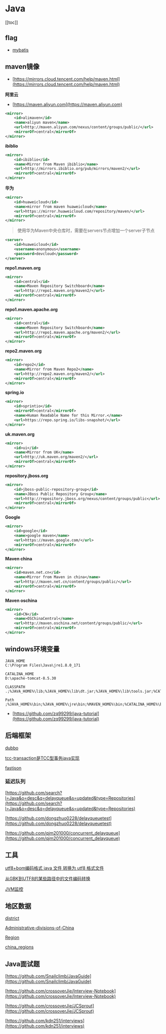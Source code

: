 # Java


[[toc]]





## flag

* [mybatis](https://mybatis.org/mybatis-3/zh/index.html)


## maven镜像

* [https://mirrors.cloud.tencent.com/help/maven.html](https://mirrors.cloud.tencent.com/help/maven.html)


**阿里云**

* [https://maven.aliyun.com](https://maven.aliyun.com)

```xml
<mirror>
    <id>alimaven</id>
    <name>aliyun maven</name>
    <url>http://maven.aliyun.com/nexus/content/groups/public/</url>
    <mirrorOf>central</mirrorOf>
</mirror>
```

**ibiblio**

```xml
<mirror>
    <id>ibiblio</id>
    <name>Mirror from Maven ibiblio</name>
    <url>http://mirrors.ibiblio.org/pub/mirrors/maven2/</url>
    <mirrorOf>central</mirrorOf>
</mirror>
```

**华为**

```xml
<mirror>
    <id>huaweicloud</id>
    <name>mirror from maven huaweicloud</name>
    <url>https://mirror.huaweicloud.com/repository/maven/</url>
    <mirrorOf>central</mirrorOf>
</mirror>
```

> 使用华为Maven中央仓库时，需要在servers节点增加一个server子节点

```xml
<server>
    <id>huaweicloud</id>
    <username>anonymous</username>
    <password>devcloud</password>
</server>
```

**repo1.maven.org**

```xml
<mirror>
    <id>central</id>
    <name>Maven Repository Switchboard</name>
    <url>http://repo1.maven.org/maven2/</url>
    <mirrorOf>central</mirrorOf>
</mirror>
```

**repo1.maven.apache.org**

```xml
<mirror>
    <id>central</id>
    <name>Maven Repository Switchboard</name>
    <url>http://repo1.maven.apache.org/maven2/</url>
    <mirrorOf>central</mirrorOf>
</mirror>
```

**repo2.maven.org**

```xml
<mirror>
    <id>repo2</id>
    <name>Mirror from Maven Repo2</name>
    <url>http://repo2.maven.org/maven2/</url>
    <mirrorOf>central</mirrorOf>
</mirror>
```

**spring.io**

```xml
<mirror>
	<id>sprintio</id>
	<mirrorOf>central</mirrorOf>
	<name>Human Readable Name for this Mirror.</name>
	<url>https://repo.spring.io/libs-snapshot/</url>
</mirror>
```

**uk.maven.org**

```xml
<mirror>
    <id>ui</id>
    <name>Mirror from UK</name>
    <url>http://uk.maven.org/maven2/</url>
    <mirrorOf>central</mirrorOf>
</mirror>
```

**repository.jboss.org**

```xml
<mirror>
    <id>jboss-public-repository-group</id>
    <name>JBoss Public Repository Group</name>
    <url>http://repository.jboss.org/nexus/content/groups/public</url>
    <mirrorOf>central</mirrorOf>
</mirror>
```

**Google**

```xml
<mirror>
    <id>google</id>
    <name>google maven</name>
    <url>https://maven.google.com/</url>
    <mirrorOf>central</mirrorOf>
</mirror>
```

**Maven china**

```xml
<mirror>
    <id>maven.net.cn</id>
    <name>Mirror from Maven in china</name>
    <url>http://maven.net.cn/content/groups/public/</url>
    <mirrorOf>central</mirrorOf>
</mirror>
```

**Maven oschina**

```xml
<mirror>
    <id>CN</id>
    <name>OSChinaCentral</name>
    <url>http://maven.oschina.net/content/groups/public/</url>
    <mirrorOf>central</mirrorOf>
</mirror>
```




## windows环境变量

```batch
JAVA_HOME
C:\Program Files\Java\jre1.8.0_171

CATALINA_HOME
D:\apache-tomcat-8.5.30

CLASSPATH
.;%JAVA_HOME%\lib;%JAVA_HOME%\lib\dt.jar;%JAVA_HOME%\lib\tools.jar;%CATALINA_HOME%\lib;

Path
;%JAVA_HOME%\bin;%JAVA_HOME%\jre\bin;%MAVEN_HOME%\bin;%CATALINA_HOME%\bin;
```

* [https://github.com/zq99299/java-tutorial](https://github.com/zq99299/java-tutorial)

## 后端框架

[dubbo](https://github.com/apache/incubator-dubbo)

[tcc-transaction是TCC型事务java实现](https://github.com/changmingxie/tcc-transaction)

[fastjson](https://github.com/alibaba/fastjson)

### 延迟队列

[https://github.com/search?l=Java&o=desc&q=delayqueue&s=updated&type=Repositories](https://github.com/search?l=Java&o=desc&q=delayqueue&s=updated&type=Repositories)

[https://github.com/dongzhuo0228/delayqueuetest](https://github.com/dongzhuo0228/delayqueuetest)

[https://github.com/qjm201000/concurrent_delayqueue](https://github.com/qjm201000/concurrent_delayqueue)


## 工具

[utf8+bom编码格式 java 文件 转换为 utf8 格式文件](https://github.com/andotorg/utf8bom-to-utf8)

[从GBK到UTF8的某些路径中的文件编码转换](https://github.com/downgoon/gbk2utf8)

[JVM监控](/Java/JVM.md#监控工具)

## 地区数据

[district](https://github.com/eduosi/district)

[Administrative-divisions-of-China](https://github.com/modood/Administrative-divisions-of-China)

[Region](https://github.com/Longjianghu/Region)

[china_regions](https://github.com/wecatch/china_regions)


## Java面试题

[https://github.com/Snailclimb/JavaGuide](https://github.com/Snailclimb/JavaGuide)

[https://github.com/crossoverJie/Interview-Notebook](https://github.com/crossoverJie/Interview-Notebook)

[https://github.com/crossoverJie/JCSprout](https://github.com/crossoverJie/JCSprout)

[https://github.com/kdn251/interviews](https://github.com/kdn251/interviews)
